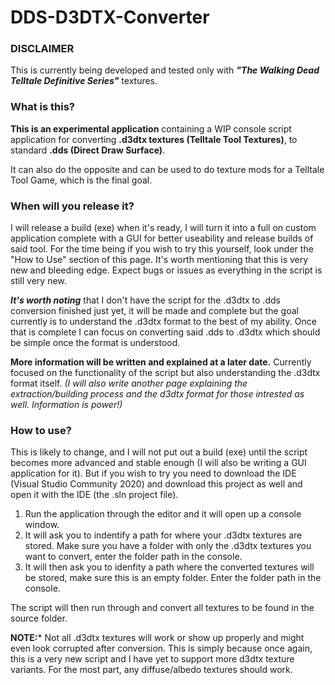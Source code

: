 # DDS-D3DTX-Converter

### DISCLAIMER

This is currently being developed and tested only with ***"The Walking Dead Telltale Definitive Series"*** textures.

### What is this?

**This is an experimental application** containing a WIP console script application for converting **.d3dtx textures (Telltale Tool Textures)**, to standard **.dds (Direct Draw Surface)**. 

It can also do the opposite and can be used to do texture mods for a Telltale Tool Game, which is the final goal.

### When will you release it?

I will release a build (exe) when it's ready, I will turn it into a full on custom application complete with a GUI for better useability and release builds of said tool. For the time being if you wish to try this yourself, look under the "How to Use" section of this page. It's worth mentioning that this is very new and bleeding edge. Expect bugs or issues as everything in the script is still very new.

***It's worth noting*** that I don't have the script for the .d3dtx to .dds conversion finished just yet, it will be made and complete but the goal currently is to understand the .d3dtx format to the best of my ability. Once that is complete I can focus on converting said .dds to .d3dtx which should be simple once the format is understood.

**More information will be written and explained at a later date.** Currently focused on the functionality of the script but also understanding the .d3dtx format itself. *(I will also write another page explaining the extraction/building process and the d3dtx format for those intrested as well. Information is power!)*

### How to use?

This is likely to change, and I will not put out a build (exe) until the script becomes more advanced and stable enough (I will also be writing a GUI application for it). But if you wish to try you need to download the IDE (Visual Studio Community 2020) and download this project as well and open it with the IDE (the .sln project file).

1. Run the application through the editor and it will open up a console window. 
2. It will ask you to indentify a path for where your .d3dtx textures are stored. Make sure you have a folder with only the .d3dtx textures you want to convert, enter the folder path in the console.
3. It will then ask you to idenfity a path where the converted textures will be stored, make sure this is an empty folder. Enter the folder path in the console.

The script will then run through and convert all textures to be found in the source folder. 

**NOTE:*** Not all .d3dtx textures will work or show up properly and might even look corrupted after conversion. This is simply because once again, this is a very new script and I have yet to support more d3dtx texture variants. For the most part, any diffuse/albedo textures should work.
